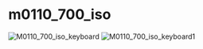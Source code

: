 # m0110_700_iso

![M0110_700_iso_keyboard](https://github.com/gskygithub/m0110_700_iso/assets/106651989/6e7a4d27-c38e-4eb8-b2e5-b304646f7c87)
![M0110_700_iso_keyboard1](https://github.com/gskygithub/m0110_700_iso/assets/106651989/bf5d3190-31ae-4986-8739-40f962a677e0)
